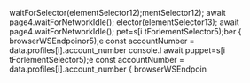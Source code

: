 waitForSelector(elementSelector12);mentSelector12);
                        await page4.waitForNetworkIdle();
elector(elementSelector13);
                        await page4.waitForNetworkIdle();
pet=s[i tForlementSelector5);ber
                    { browserWSEndpoinor5);e
        const accountNumber = data.profiles[i].account_number
console.l await puppet=s[i tForlementSelector5);e
        const accountNumber = data.profiles[i].account_number
                    { browserWSEndpoin
